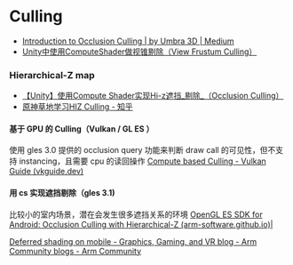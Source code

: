 # Culling


- [Introduction to Occlusion Culling | by Umbra 3D | Medium](https://medium.com/@Umbra3D/introduction-to-occlusion-culling-3d6cfb195c79)
- [Unity中使用ComputeShader做视锥剔除（View Frustum Culling）](https://zhuanlan.zhihu.com/p/376801370)

### Hierarchical-Z map

- [【Unity】使用Compute Shader实现Hi-z遮挡_剔除_（Occlusion Culling）](https://zhuanlan.zhihu.com/p/396979267)
- [原神草地学习HIZ Culling - 知乎](https://zhuanlan.zhihu.com/p/439540044)

#### 基于 GPU 的 Culling（Vulkan / GL ES ）
使用 gles 3.0 提供的 occlusion query 功能来判断 draw call 的可见性，但不支持 instancing，且需要 cpu 的读回操作
[Compute based Culling - Vulkan Guide (vkguide.dev)](https://vkguide.dev/docs/gpudriven/compute_culling/)

#### 用 cs 实现遮挡剔除（gles 3.1)

比较小的室内场景，潜在会发生很多遮挡关系的环境
[OpenGL ES SDK for Android: Occlusion Culling with Hierarchical-Z (arm-software.github.io)](https://arm-software.github.io/opengl-es-sdk-for-android/occlusion_culling.html)|

[Deferred shading on mobile - Graphics, Gaming, and VR blog - Arm Community blogs - Arm Community](https://community.arm.com/arm-community-blogs/b/graphics-gaming-and-vr-blog/posts/deferred-shading-on-mobile)

